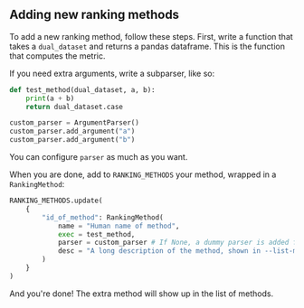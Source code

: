 ## Adding new ranking methods
To add a new ranking method, follow these steps.
First, write a function that takes a `dual_dataset` and returns a pandas dataframe.
This is the function that computes the metric.

If you need extra arguments, write a subparser, like so:
```python
def test_method(dual_dataset, a, b):
    print(a + b)
    return dual_dataset.case

custom_parser = ArgumentParser()
custom_parser.add_argument("a")
custom_parser.add_argument("b")
```

You can configure `parser` as much as you want.

When you are done, add to `RANKING_METHODS` your method, wrapped in a `RankingMethod`:
```python
RANKING_METHODS.update(
    {
        "id_of_method": RankingMethod(
            name = "Human name of method",
            exec = test_method,
            parser = custom_parser # If None, a dummy parser is added for you, with no extra args
            desc = "A long description of the method, shown in --list-methods"
        )
    }
)

```

And you're done! The extra method will show up in the list of methods.
